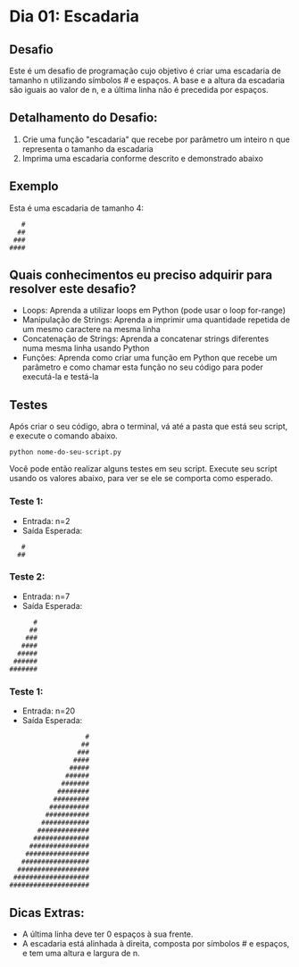 # Dia 01: Escadaria

## Desafio
Este é um desafio de programação cujo objetivo é criar uma escadaria de tamanho n utilizando símbolos # e espaços. A base e a altura da escadaria são iguais ao valor de n, e a última linha não é precedida por espaços.

## Detalhamento do Desafio:
1. Crie uma função "escadaria" que recebe por parâmetro um inteiro n que representa o tamanho da escadaria
2. Imprima uma escadaria conforme descrito e demonstrado abaixo

## Exemplo
Esta é uma escadaria de tamanho 4:
```
   #
  ##
 ###
####
```

## Quais conhecimentos eu preciso adquirir para resolver este desafio?
- Loops: Aprenda a utilizar loops em Python (pode usar o loop for-range)
- Manipulação de Strings: Aprenda a imprimir uma quantidade repetida de um mesmo caractere na mesma linha
- Concatenação de Strings: Aprenda a concatenar strings diferentes numa mesma linha usando Python
- Funções: Aprenda como criar uma função em Python que recebe um parâmetro e como chamar esta função no seu código para poder executá-la e testá-la

## Testes
Após criar o seu código, abra o terminal, vá até a pasta que está seu script, e execute o comando abaixo.

```
python nome-do-seu-script.py
```

Você pode então realizar alguns testes em seu script. Execute seu script usando os valores abaixo, para ver se ele se comporta como esperado.

### Teste 1: 
- Entrada: n=2
- Saída Esperada:
```
   #
  ##
```
### Teste 2: 
- Entrada: n=7
- Saída Esperada:
```
      #
     ##
    ###
   ####
  #####
 ######
#######
```
### Teste 1: 
- Entrada: n=20
- Saída Esperada:
```
                   #
                  ##
                 ###
                ####
               #####
              ######
             #######
            ########
           #########
          ##########
         ###########
        ############
       #############
      ##############
     ###############
    ################
   #################
  ##################
 ###################
####################
```

## Dicas Extras:
- A última linha deve ter 0 espaços à sua frente.
- A escadaria está alinhada à direita, composta por símbolos # e espaços, e tem uma altura e largura de n.

